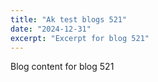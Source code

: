 ```yaml
---
title: "Ak test blogs 521"
date: "2024-12-31"
excerpt: "Excerpt for blog 521"
---
```


Blog content for blog 521